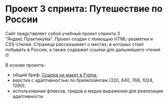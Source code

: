 # Проект 3 спринта: Путешествие по России

Сайт представляет собой учебный проект спринта 3 "Яндекс.Практикума". 
Проект создан с помощью HTML-разметки и CSS-стилей. Страница рассказывает о местах, в которых стоит побывать в России, а также содержит ссылки для дальнейшего чтения 🤓

В основе проекта: 

* общий бриф: [Ссылка на макет в Figma](https://www.figma.com/file/5S2WSbEFL6awjVWJ0NWL8Q/Sprint-3_-Russia-_-desktop-mobile?node-id=28503%3A0); 
* верстка с адаптивностью по брейкпойнтам (320, 640, 768, 1024, 1280); 
* использование флексов, гридов и медиа выражения для реализации адаптивности. 


